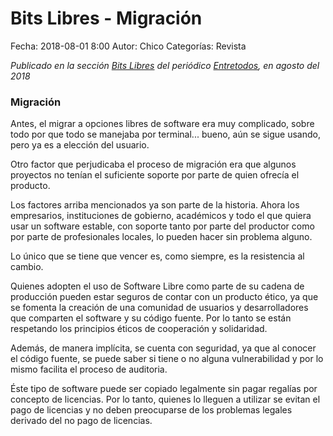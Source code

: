 Bits Libres - Migración
==================================

Fecha: 2018-08-01 8:00
Autor: Chico
Categorías: Revista

_Publicado en la sección [Bits Libres](http://www.gulag.org.mx/revista/2016-05-10-Bits-Libres.html) del periódico [Entretodos](http://periodicoentretodos.com/), en agosto del 2018_

<!-- break -->

### Migración

Antes, el migrar a opciones libres de software era muy complicado, sobre todo por que todo se manejaba por terminal... bueno, aún se sigue usando, pero ya es a elección del usuario.

Otro factor que perjudicaba el proceso de migración era que algunos proyectos no tenían el suficiente soporte por parte de quien ofrecía el producto.

Los factores arriba mencionados ya son parte de la historia. Ahora los empresarios, instituciones de gobierno, académicos y todo el que quiera usar un software estable, con soporte tanto por parte del productor como por parte de profesionales locales, lo pueden hacer sin problema alguno.

Lo único que se tiene que vencer es, como siempre, es la resistencia al cambio.

Quienes adopten el uso de Software Libre como parte de su cadena de producción pueden estar seguros   de contar con un producto ético, ya que se fomenta la creación de una comunidad de usuarios y desarrolladores que comparten el software y su código fuente. Por lo tanto se están respetando los principios éticos de cooperación y solidaridad.

Además, de manera implícita, se cuenta con seguridad, ya que al conocer el código fuente, se puede saber si tiene o no alguna vulnerabilidad y por lo mismo facilita el proceso de auditoria.

Éste tipo de software puede ser copiado legalmente sin pagar regalías por concepto de licencias. Por
lo tanto, quienes lo lleguen a utilizar se evitan el pago de licencias y no deben preocuparse de los problemas legales derivado del no pago de licencias.

